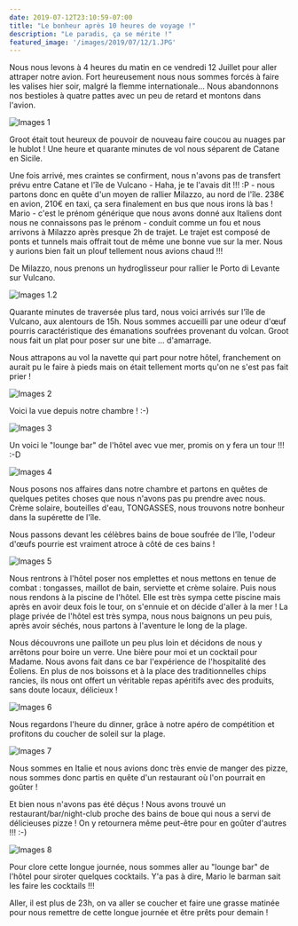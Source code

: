 ```yaml
---
date: 2019-07-12T23:10:59-07:00
title: "Le bonheur après 10 heures de voyage !"
description: "Le paradis, ça se mérite !"
featured_image: '/images/2019/07/12/1.JPG'
---
```


Nous nous levons à 4 heures du matin en ce vendredi 12 Juillet pour aller attraper notre avion. Fort heureusement nous nous sommes forcés à faire les valises hier soir, malgré la flemme internationale... Nous abandonnons nos bestioles à quatre pattes avec un peu de retard et montons dans l'avion. 

![Images 1](/images/07/12/1.jpeg)

Groot était tout heureux de pouvoir de nouveau faire coucou au nuages par le hublot ! Une heure et quarante minutes de vol nous séparent de Catane en Sicile. 

Une fois arrivé, mes craintes se confirment, nous n'avons pas de transfert prévu entre Catane et l'île de Vulcano - Haha, je te l'avais dit !!! :P - nous partons donc en quête d'un moyen de rallier Milazzo, au nord de l'île. 238€ en avion, 210€ en taxi, ça sera finalement en bus que nous irons là bas ! Mario - c'est le prénom générique que nous avons donné aux Italiens dont nous ne connaissons pas le prénom - conduit comme un fou et nous arrivons à Milazzo après presque 2h de trajet. Le trajet est composé de ponts et tunnels mais offrait tout de même une bonne vue sur la mer. Nous y aurions bien fait un plouf tellement nous avions chaud !!!

De Milazzo, nous prenons un hydroglisseur pour rallier le Porto di Levante sur Vulcano. 

![Images 1.2](/images/07/12/1.2.jpeg)

Quarante minutes de traversée plus tard, nous voici arrivés sur l'île de Vulcano, aux alentours de 15h. Nous sommes accueilli par une odeur d'œuf pourris caractéristique des émanations soufrées provenant du volcan. Groot nous fait un plat pour poser sur une bite ... d'amarrage. 

Nous attrapons au vol la navette qui part pour notre hôtel, franchement on aurait pu le faire à pieds mais on était tellement morts qu'on ne s'est pas fait prier !

![Images 2](/images/07/12/2.jpeg)

Voici la vue depuis notre chambre ! :-)

![Images 3](/images/07/12/3.jpeg)

Un voici le "lounge bar" de l'hôtel avec vue mer, promis on y fera un tour !!! :-D

![Images 4](/images/07/12/4.jpeg)

Nous posons nos affaires dans notre chambre et partons en quêtes de quelques petites choses que nous n'avons pas pu prendre avec nous. Crème solaire, bouteilles d'eau, TONGASSES, nous trouvons notre bonheur dans la supérette de l'île. 

Nous passons devant les célèbres bains de boue soufrée de l'île, l'odeur d'œufs pourrie est vraiment atroce à côté de ces bains !

![Images 5](/images/07/12/5.jpeg)

Nous rentrons à l'hôtel poser nos emplettes et nous mettons en tenue de combat : tongasses, maillot de bain, serviette et crème solaire. Puis nous nous rendons à la piscine de l'hôtel. Elle est très sympa cette piscine mais après en avoir deux fois le tour, on s'ennuie et on décide d'aller à la mer ! La plage privée de l'hôtel est très sympa, nous nous baignons un peu puis, après avoir séchés, nous partons à l'aventure le long de la plage. 

Nous découvrons une paillote un peu plus loin et décidons de nous y arrêtons pour boire un verre. Une bière pour moi et un cocktail pour Madame. Nous avons fait dans ce bar l'expérience de l'hospitalité des Éoliens. En plus de nos boissons et à la place des traditionnelles chips rancies, ils nous ont offert un véritable repas apéritifs avec des produits, sans doute locaux, délicieux !

![Images 6](/images/07/12/6.jpeg)

Nous regardons l'heure du dinner, grâce à notre apéro de compétition et profitons du coucher de soleil sur la plage. 

![Images 7](/images/07/12/7.jpeg)

Nous sommes en Italie et nous avions donc très envie de manger des pizze, nous sommes donc partis en quête d'un restaurant où l'on pourrait en goûter !

Et bien nous n'avons pas été déçus ! Nous avons trouvé un restaurant/bar/night-club proche des bains de boue qui nous a servi de délicieuses pizze ! On y retournera même peut-être pour en goûter d'autres !!! :-)

![Images 8](/images/07/12/8.jpeg)

Pour clore cette longue journée, nous sommes aller au "lounge bar" de l'hôtel pour siroter quelques cocktails. Y'a pas à dire, Mario le barman sait les faire les cocktails !!!

Aller, il est plus de 23h, on va aller se coucher et faire une grasse matinée pour nous remettre de cette longue journée et être prêts pour demain !

